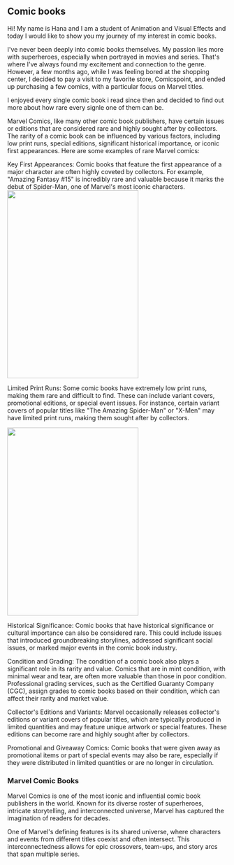 ## Comic books 
Hi! My name is Hana and I am a student of Animation and Visual Effects and today I would like to show you my journey of my interest in comic books.

I've never been deeply into comic books themselves. My passion lies more with superheroes, especially when portrayed in movies and series. That's where I've always found my excitement and connection to the genre.
However, a few months ago, while I was feeling bored at the shopping center, I decided to pay a visit to my favorite store, Comicspoint, and ended up purchasing a few comics, with a particular focus on Marvel titles.

I enjoyed every single comic book i read since then and decided to find out more about how rare every signle one of them can be.

Marvel Comics, like many other comic book publishers, have certain issues or editions that are considered rare and highly sought after by collectors. The rarity of a comic book can be influenced by various factors, including low print runs, special editions, significant historical importance, or iconic first appearances. Here are some examples of rare Marvel comics:

Key First Appearances: Comic books that feature the first appearance of a major character are often highly coveted by collectors. For example, "Amazing Fantasy #15" is incredibly rare and valuable because it marks the debut of Spider-Man, one of Marvel's most iconic characters.
<img src="https://github.com/Typkazprahe/english-for-designers/assets/149475635/91439443-4b70-4c53-a20b-764ea998d5ea" width="300" height="430">



Limited Print Runs: Some comic books have extremely low print runs, making them rare and difficult to find. These can include variant covers, promotional editions, or special event issues. For instance, certain variant covers of popular titles like "The Amazing Spider-Man" or "X-Men" may have limited print runs, making them sought after by collectors.

<img src="https://github.com/Typkazprahe/english-for-designers/assets/149475635/2e69870d-09c5-42fb-8a1c-d98e7a2dde52" width="300" height="430">



Historical Significance: Comic books that have historical significance or cultural importance can also be considered rare. This could include issues that introduced groundbreaking storylines, addressed significant social issues, or marked major events in the comic book industry.

Condition and Grading: The condition of a comic book also plays a significant role in its rarity and value. Comics that are in mint condition, with minimal wear and tear, are often more valuable than those in poor condition. Professional grading services, such as the Certified Guaranty Company (CGC), assign grades to comic books based on their condition, which can affect their rarity and market value.

Collector's Editions and Variants: Marvel occasionally releases collector's editions or variant covers of popular titles, which are typically produced in limited quantities and may feature unique artwork or special features. These editions can become rare and highly sought after by collectors.

Promotional and Giveaway Comics: Comic books that were given away as promotional items or part of special events may also be rare, especially if they were distributed in limited quantities or are no longer in circulation.

### Marvel Comic Books
Marvel Comics is one of the most iconic and influential comic book publishers in the world. Known for its diverse roster of superheroes, intricate storytelling, and interconnected universe, Marvel has captured the imagination of readers for decades.

One of Marvel's defining features is its shared universe, where characters and events from different titles coexist and often intersect. This interconnectedness allows for epic crossovers, team-ups, and story arcs that span multiple series.

